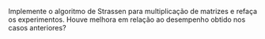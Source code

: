Implemente o algoritmo de Strassen para multiplicação de matrizes e refaça os experimentos. Houve melhora em relação ao desempenho obtido nos casos anteriores?
